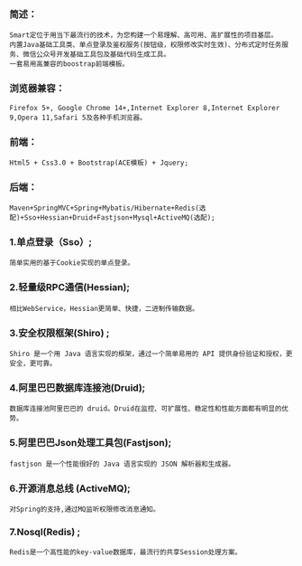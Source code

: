 ### 简述：
  	Smart定位于用当下最流行的技术，为您构建一个易理解、高可用、高扩展性的项目基层。
	内置Java基础工具类、单点登录及鉴权服务(按钮级，权限修改实时生效)、分布式定时任务服务、微信公众号开发基础工具包及基础代码生成工具。
	一套易用高兼容的boostrap前端模板。
### 浏览器兼容：
	Firefox 5+, Google Chrome 14+,Internet Explorer 8,Internet Explorer 9,Opera 11,Safari 5及各种手机浏览器。
### 前端：
	Html5 + Css3.0 + Bootstrap(ACE模板) + Jquery;
### 后端：
	Maven+SpringMVC+Spring+Mybatis/Hibernate+Redis(选配)+Sso+Hessian+Druid+Fastjson+Mysql+ActiveMQ(选配);
### 1.单点登录（Sso）;
	简单实用的基于Cookie实现的单点登录。
### 2.轻量级RPC通信(Hessian);
	相比WebService，Hessian更简单、快捷，二进制传输数据。
### 3.安全权限框架(Shiro) ;
	Shiro 是一个用 Java 语言实现的框架，通过一个简单易用的 API 提供身份验证和授权，更安全，更可靠。
### 4.阿里巴巴数据库连接池(Druid);
	数据库连接池阿里巴巴的 druid。Druid在监控、可扩展性、稳定性和性能方面都有明显的优势。
### 5.阿里巴巴Json处理工具包(Fastjson);
	fastjson 是一个性能很好的 Java 语言实现的 JSON 解析器和生成器。
### 6.开源消息总线 (ActiveMQ);
	对Spring的支持,通过MQ监听权限修改消息通知。
### 7.Nosql(Redis) ;
	Redis是一个高性能的key-value数据库，最流行的共享Session处理方案。
